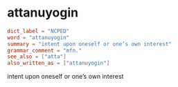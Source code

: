# attanuyogin

``` toml
dict_label = "NCPED"
word = "attanuyogin"
summary = "intent upon oneself or one’s own interest"
grammar_comment = "mfn."
see_also = ["atta"]
also_written_as = ["attanuyogin"]
```

intent upon oneself or one’s own interest

